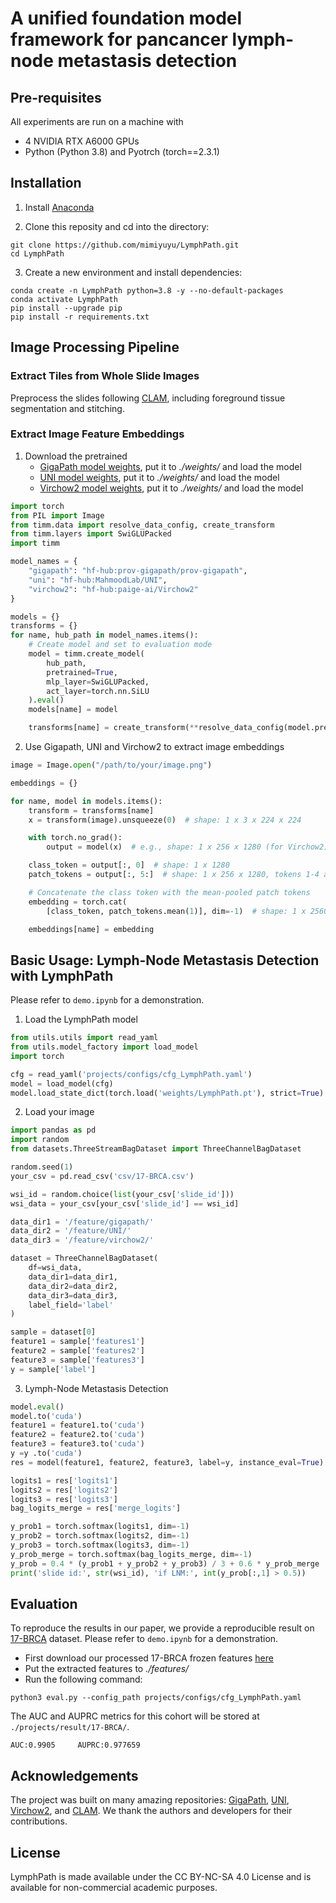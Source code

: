 #  A unified foundation model framework for pancancer lymph-node metastasis detection


## Pre-requisites

All experiments are run on a machine with
- 4 NVIDIA RTX A6000 GPUs
- Python (Python 3.8) and Pyotrch (torch\==2.3.1)

## Installation
1. Install [Anaconda](https://www.anaconda.com/distribution/)

2. Clone this reposity and cd into the directory:
```shell
git clone https://github.com/mimiyuyu/LymphPath.git
cd LymphPath
```

3. Create a new environment and install dependencies:
```shell
conda create -n LymphPath python=3.8 -y --no-default-packages
conda activate LymphPath
pip install --upgrade pip
pip install -r requirements.txt
```

## Image Processing Pipeline

### Extract Tiles from Whole Slide Images
Preprocess the slides following [CLAM](https://github.com/mahmoodlab/CLAM), including foreground tissue segmentation and stitching. 

### Extract Image Feature Embeddings
1. Download the pretrained
   - [GigaPath model weights](https://huggingface.co/prov-gigapath/prov-gigapath), put it to *./weights/* and load the model
   - [UNI model weights](https://huggingface.co/MahmoodLab/UNI), put it to *./weights/* and load the model
   - [Virchow2 model weights](https://huggingface.co/paige-ai/Virchow2), put it to *./weights/* and load the model
```python
import torch
from PIL import Image
from timm.data import resolve_data_config, create_transform
from timm.layers import SwiGLUPacked
import timm

model_names = {
    "gigapath": "hf-hub:prov-gigapath/prov-gigapath",
    "uni": "hf-hub:MahmoodLab/UNI",
    "virchow2": "hf-hub:paige-ai/Virchow2"
}

models = {}
transforms = {}
for name, hub_path in model_names.items():
    # Create model and set to evaluation mode
    model = timm.create_model(
        hub_path,
        pretrained=True,
        mlp_layer=SwiGLUPacked,
        act_layer=torch.nn.SiLU
    ).eval()
    models[name] = model

    transforms[name] = create_transform(**resolve_data_config(model.pretrained_cfg, model=model))
```

2. Use Gigapath, UNI and Virchow2 to extract image embeddings
```python
image = Image.open("/path/to/your/image.png")

embeddings = {}

for name, model in models.items():
    transform = transforms[name]
    x = transform(image).unsqueeze(0)  # shape: 1 x 3 x 224 x 224

    with torch.no_grad():
        output = model(x)  # e.g., shape: 1 x 256 x 1280 (for Virchow2)

    class_token = output[:, 0]  # shape: 1 x 1280
    patch_tokens = output[:, 5:]  # shape: 1 x 256 x 1280, tokens 1-4 are register tokens so we ignore those

    # Concatenate the class token with the mean-pooled patch tokens
    embedding = torch.cat(
        [class_token, patch_tokens.mean(1)], dim=-1)  # shape: 1 x 2560

    embeddings[name] = embedding
```

## Basic Usage: Lymph-Node Metastasis Detection with LymphPath

Please refer to `demo.ipynb` for a demonstration. 

1. Load the LymphPath model
```python
from utils.utils import read_yaml
from utils.model_factory import load_model
import torch

cfg = read_yaml('projects/configs/cfg_LymphPath.yaml')
model = load_model(cfg)
model.load_state_dict(torch.load('weights/LymphPath.pt'), strict=True)
```

2. Load your image
```python
import pandas as pd
import random
from datasets.ThreeStreamBagDataset import ThreeChannelBagDataset

random.seed(1)
your_csv = pd.read_csv('csv/17-BRCA.csv')

wsi_id = random.choice(list(your_csv['slide_id']))
wsi_data = your_csv[your_csv['slide_id'] == wsi_id]

data_dir1 = '/feature/gigapath/'
data_dir2 = '/feature/UNI/'
data_dir3 = '/feature/virchow2/'

dataset = ThreeChannelBagDataset(
    df=wsi_data,
    data_dir1=data_dir1,
    data_dir2=data_dir2,
    data_dir3=data_dir3,
    label_field='label'
)

sample = dataset[0]
feature1 = sample['features1']  
feature2 = sample['features2']
feature3 = sample['features3']
y = sample['label']
```

3. Lymph-Node Metastasis Detection
```python
model.eval()
model.to('cuda')
feature1 = feature1.to('cuda')
feature2 = feature2.to('cuda')
feature3 = feature3.to('cuda')
y =y .to('cuda')
res = model(feature1, feature2, feature3, label=y, instance_eval=True)

logits1 = res['logits1']
logits2 = res['logits2']
logits3 = res['logits3']
bag_logits_merge = res['merge_logits']

y_prob1 = torch.softmax(logits1, dim=-1)
y_prob2 = torch.softmax(logits2, dim=-1)
y_prob3 = torch.softmax(logits3, dim=-1)
y_prob_merge = torch.softmax(bag_logits_merge, dim=-1)
y_prob = 0.4 * (y_prob1 + y_prob2 + y_prob3) / 3 + 0.6 * y_prob_merge
print('slide id:', str(wsi_id), 'if LNM:', int(y_prob[:,1] > 0.5))
```

## Evaluation 

To reproduce the results in our paper, we provide a reproducible result on [17-BRCA](https://camelyon17.grand-challenge.org/Data/) dataset.
Please refer to `demo.ipynb` for a demonstration. 
* First download our processed 17-BRCA frozen features [here](xxx)
* Put the extracted features to *./features/* 
* Run the following command:
```shell
python3 eval.py --config_path projects/configs/cfg_LymphPath.yaml
```
The AUC and AUPRC metrics for this cohort will be stored at `./projects/result/17-BRCA/`.
```
AUC:0.9905     AUPRC:0.977659
```

## Acknowledgements
The project was built on many amazing repositories: [GigaPath](https://huggingface.co/prov-gigapath/prov-gigapath), [UNI](https://huggingface.co/MahmoodLab/UNI), [Virchow2](https://huggingface.co/paige-ai/Virchow2), and [CLAM](https://github.com/mahmoodlab/CLAM). We thank the authors and developers for their contributions.

## License

LymphPath is made available under the CC BY-NC-SA 4.0 License and is available for non-commercial academic purposes.



